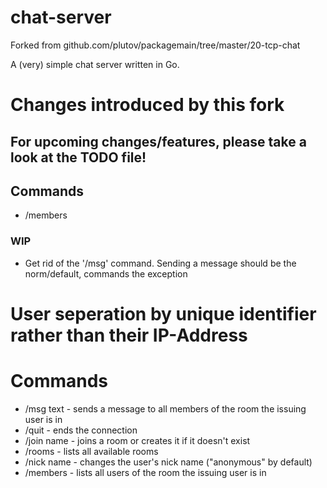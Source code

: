 # chat-server
Forked from github.com/plutov/packagemain/tree/master/20-tcp-chat

A (very) simple chat server written in Go.

# Changes introduced by this fork
## For upcoming changes/features, please take a look at the TODO file!
## Commands
- /members
### WIP
- Get rid of the '/msg' command. Sending a message should be the norm/default, commands the exception
# User seperation by unique identifier rather than their IP-Address
# Commands
- /msg text - sends a message to all members of the room the issuing user is in
- /quit - ends the connection
- /join name - joins a room or creates it if it doesn't exist
- /rooms - lists all available rooms
- /nick name - changes the user's nick name ("anonymous" by default)
- /members - lists all users of the room the issuing user is in
